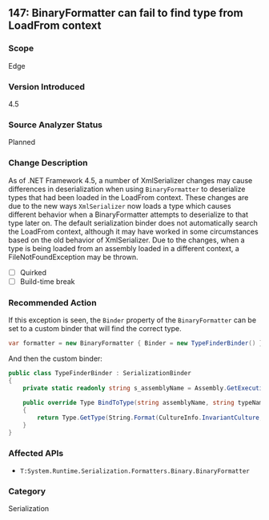 ## 147: BinaryFormatter can fail to find type from LoadFrom context

### Scope
Edge

### Version Introduced
4.5

### Source Analyzer Status
Planned

### Change Description
As of .NET Framework 4.5, a number of XmlSerializer changes may cause differences in deserialization when using `BinaryFormatter` to deserialize types that had been loaded in the
LoadFrom context. These changes are due to the new ways `XmlSerializer` now loads a type which causes different behavior when a BinaryFormatter attempts to deserialize to that type
later on. The default serialization binder does not automatically search the LoadFrom context, although it may have worked in some circumstances based on the old behavior of 
XmlSerializer. Due to the changes, when a type is being loaded from an assembly loaded in a different context, a FileNotFoundException may be thrown.

- [ ] Quirked
- [ ] Build-time break

### Recommended Action
If this exception is seen, the `Binder` property of the `BinaryFormatter` can be set to a custom binder that will find the correct type.

```C#
var formatter = new BinaryFormatter { Binder = new TypeFinderBinder() }
```

And then the custom binder:
```C#
public class TypeFinderBinder : SerializationBinder
{
	private static readonly string s_assemblyName = Assembly.GetExecutingAssembly().FullName;
	
	public override Type BindToType(string assemblyName, string typeName)
	{
		return Type.GetType(String.Format(CultureInfo.InvariantCulture, "{0}, {1}", typeName, s_assemblyName));
	}
}
```

### Affected APIs
* `T:System.Runtime.Serialization.Formatters.Binary.BinaryFormatter`

### Category
Serialization
